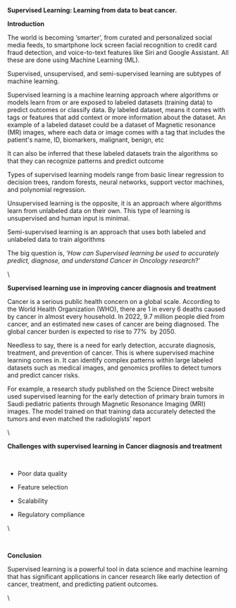 <!--StartFragment-->

**Supervised Learning: Learning from data to beat cancer.**

**Introduction**

The world is becoming ‘smarter’, from curated and personalized social media feeds, to smartphone lock screen facial recognition to credit card fraud detection, and voice-to-text features like Siri and Google Assistant. All these are done using Machine Learning (ML).

Supervised, unsupervised, and semi-supervised learning are subtypes of machine learning. 

Supervised learning is a machine learning approach where algorithms or models learn from or are exposed to labeled datasets (training data) to predict outcomes or classify data. By labeled dataset, means it comes with tags or features that add context or more information about the dataset. An example of a labeled dataset could be a dataset of Magnetic resonance (MR) images, where each data or image comes with a tag that includes the patient's name, ID, biomarkers, malignant, benign, etc

It can also be inferred that these labeled datasets train the algorithms so that they can recognize patterns and predict outcome

Types of supervised learning models range from basic linear regression to decision trees, random forests, neural networks, support vector machines, and polynomial regression.

Unsupervised learning is the opposite, it is an approach where algorithms learn from unlabeled data on their own. This type of learning is unsupervised and human input is minimal.

Semi-supervised learning is an approach that uses both labeled and unlabeled data to train algorithms

The big question is, ‘_How can Supervised learning be used to accurately predict, diagnose, and understand Cancer in Oncology research_?’ 

\


**Supervised learning use in improving cancer diagnosis and treatment**

Cancer is a serious public health concern on a global scale. According to the World Health Organization (WHO), there are 1 in every 6 deaths caused by cancer in almost every household. In 2022, 9.7 million people died from cancer, and an estimated new cases of cancer are being diagnosed. The global cancer burden is expected to rise to 77%  by 2050. 

Needless to say, there is a need for early detection, accurate diagnosis, treatment, and prevention of cancer. This is where supervised machine learning comes in. It can identify complex patterns within large labeled datasets such as medical images, and genomics profiles to detect tumors and predict cancer risks.

For example, a research study published on the Science Direct website used supervised learning for the early detection of primary brain tumors in Saudi pediatric patients through Magnetic Resonance Imaging (MRI) images. The model trained on that training data accurately detected the tumors and even matched the radiologists’ report

\


**Challenges with supervised learning in Cancer diagnosis and treatment**

 

- Poor data quality

- Feature selection

- Scalability 

- Regulatory compliance

\


 

**Conclusion** 

Supervised learning is a powerful tool in data science and machine learning that has significant applications in cancer research like early detection of cancer, treatment, and predicting patient outcomes.

\


<!--EndFragment-->
